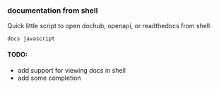 ### documentation from shell
Quick little script to open dochub, openapi, or readthedocs from shell.

`docs javascript`


#### TODO:
* add support for viewing docs in shell
* add some completion
